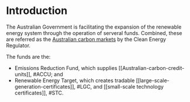 # Introduction
The Australian Government is facilitating the expansion of the renewable energy system through the operation of serveral funds. Combined, these are referred as the [Australian carbon markets](http://www.cleanenergyregulator.gov.au/Infohub/Markets/Pages/About-Carbon-Markets.aspx) by the Clean Energy Regulator.

The funds are the:
- Emissions Reduction Fund, which supplies [[Australian-carbon-credit-units]], #ACCU; and
- Renewable Energy Target, which creates tradable [[large-scale-generation-certificates]], #LGC, and [[small-scale technology certificates]], #STC.



